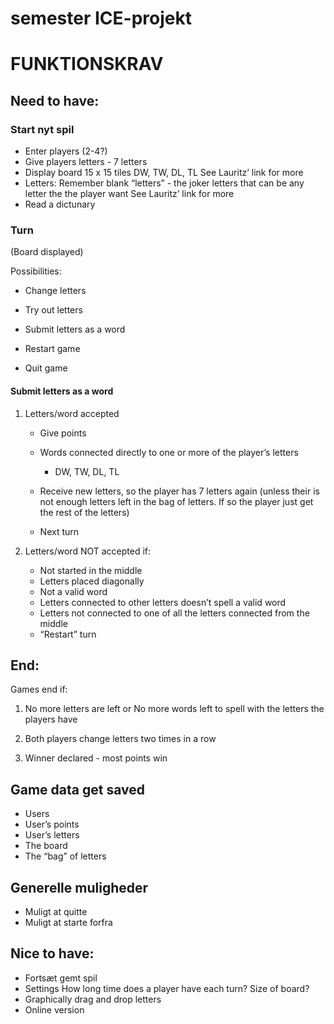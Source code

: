 # semester ICE-projekt
# FUNKTIONSKRAV
## Need to have:
### Start nyt spil
- Enter players (2-4?)
- Give players letters - 7 letters
- Display board
  15 x 15 tiles
  DW, TW, DL, TL
  See Lauritz’ link for more
- Letters:
  Remember blank “letters” - the joker letters that can be any letter the the player want
  See Lauritz’ link for more
- Read a dictunary

### Turn
(Board displayed)

Possibilities:

- Change letters

- Try out letters

- Submit letters as a word

- Restart game

- Quit game




#### Submit letters as a word

1) Letters/word accepted 
    - Give points
    - Words connected directly to one or more of the player’s letters 
        - DW, TW, DL, TL

    - Receive new letters, so the player has 7 letters again
        (unless their is not enough letters left in the bag of letters.
        If so the player just get the rest of the letters)

    -    Next turn


2) Letters/word NOT accepted if:
    - Not started in the middle
    - Letters placed diagonally
    - Not a valid word
    - Letters connected to other letters doesn’t spell a valid word
    - Letters not connected to one of all the letters connected from the middle
    - “Restart” turn


## End:
Games end if:
1) No more letters are left or No more words left to spell with the letters the players have

2) Both players change letters two times in a row

3) Winner declared - most points win


## Game data get saved
- Users
- User’s points
- User’s letters
- The board
- The “bag” of letters



## Generelle muligheder
- Muligt at quitte
- Muligt at starte forfra




## Nice to have:
- Fortsæt gemt spil
- Settings
    How long time does a player have each turn?
    Size of board?
- Graphically drag and drop letters
- Online version


